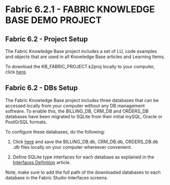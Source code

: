 # Fabric 6.2.1 - FABRIC KNOWLEDGE BASE DEMO PROJECT 

## Fabric 6.2 - Project Setup
The Fabric Knowledge Base project includes a set of LU, code examples and objects that are used in all Knowledge Base articles and Learning Items.

To download the KB_FABRIC_PROJECT.k2proj locally to your computer, click [here](https://github.com/k2view-academy/K2View-Academy/blob/Academy_6.2/articles/demo_project/KB_FABRIC_PROJECT.k2export).


## Fabric 6.2 - DBs Setup

The Fabric Knowledge Base project includes three databases that can be accessed locally from your computer without any DB management software. To enable this, the BILLING_DB, CRM_DB and ORDERS_DB databases have been migrated to SQLite from their initial mySQL, Oracle or PostGrSQL formats.

To configure these databases, do the following:

1. Click [here](https://github.com/k2view-academy/K2View-Academy/tree/Academy_6.2/articles/demo_project/SqliteDB) and save the BILLING_DB.db, CRM_DB.db, ORDERS_DB.db *.db* files locally on your computer whereever convenient.

2. Define SQLite type interfaces for each database as explained in the [Interfaces Definition](https://github.com/k2view-academy/K2View-Academy/blob/Academy_6.2/academy/Training_Level_1/03_fabric_basic_LU/03_04_define_the_interfaces.md) article.

Note, make sure to add the full path of the downloaded databases to each database in the Fabric Studio Interfaces screens.



